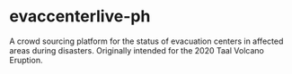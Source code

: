 # evaccenterlive-ph
A crowd sourcing platform for the status of evacuation centers in affected areas during disasters. Originally intended for the 2020 Taal Volcano Eruption. 
